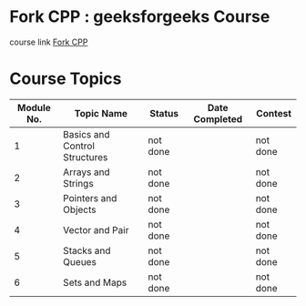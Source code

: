 # Fork CPP : geeksforgeeks Course
course link [Fork CPP](https://practice.geeksforgeeks.org/batch/fork-cpp)

# Course Topics

Module No. | Topic Name | Status | Date Completed | Contest |
-----------|------------|--------|----------------|---------|
1 |Basics and Control Structures | not done |  | not done |
2 | Arrays and Strings | not done |  | not done |
3 | Pointers and Objects | not done |  | not done |
4 | Vector and Pair | not done | | not done |
5 | Stacks and Queues | not done | | not done |
6 | Sets and Maps | not done | | not done |

